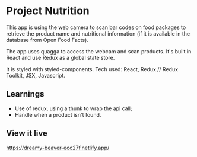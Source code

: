 # Project Nutrition

This app is using the web camera to scan bar codes on food packages to retrieve the product name and nutritional information (if it is available in the database from Open Food Facts).

The app uses quagga to access the webcam and scan products. It's built in React and use Redux as a global state store. 

It is styled with styled-components.
Tech used: React, Redux // Redux Toolkit, JSX, Javascript.

## Learnings

- Use of redux, using a thunk to wrap the api call;
- Handle when a product isn't found. 


## View it live
https://dreamy-beaver-ecc27f.netlify.app/


